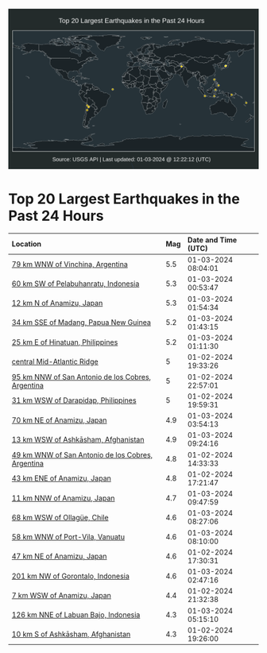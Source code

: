 ![Map](./map.png)

# Top 20 Largest Earthquakes in the Past 24 Hours

| Location | Mag | Date and Time (UTC) |
|:---|:---|:---|
| [79 km WNW of Vinchina, Argentina](https://earthquake.usgs.gov/earthquakes/eventpage/us6000m1cg) | 5.5 | 01-03-2024 08:04:01 |
| [60 km SW of Pelabuhanratu, Indonesia](https://earthquake.usgs.gov/earthquakes/eventpage/us6000m1ar) | 5.3 | 01-03-2024 00:53:47 |
| [12 km N of Anamizu, Japan](https://earthquake.usgs.gov/earthquakes/eventpage/us6000m1bj) | 5.3 | 01-03-2024 01:54:34 |
| [34 km SSE of Madang, Papua New Guinea](https://earthquake.usgs.gov/earthquakes/eventpage/us6000m1bg) | 5.2 | 01-03-2024 01:43:15 |
| [25 km E of Hinatuan, Philippines](https://earthquake.usgs.gov/earthquakes/eventpage/us6000m1b7) | 5.2 | 01-03-2024 01:11:30 |
| [central Mid-Atlantic Ridge](https://earthquake.usgs.gov/earthquakes/eventpage/us6000m18t) | 5 | 01-02-2024 19:33:26 |
| [95 km NNW of San Antonio de los Cobres, Argentina](https://earthquake.usgs.gov/earthquakes/eventpage/us6000m1ae) | 5 | 01-02-2024 22:57:01 |
| [31 km WSW of Darapidap, Philippines](https://earthquake.usgs.gov/earthquakes/eventpage/us6000m18z) | 5 | 01-02-2024 19:59:31 |
| [70 km NE of Anamizu, Japan](https://earthquake.usgs.gov/earthquakes/eventpage/us6000m1bt) | 4.9 | 01-03-2024 03:54:13 |
| [13 km WSW of Ashkāsham, Afghanistan](https://earthquake.usgs.gov/earthquakes/eventpage/us6000m1dx) | 4.9 | 01-03-2024 09:24:16 |
| [49 km WNW of San Antonio de los Cobres, Argentina](https://earthquake.usgs.gov/earthquakes/eventpage/us6000m16b) | 4.8 | 01-02-2024 14:33:33 |
| [43 km ENE of Anamizu, Japan](https://earthquake.usgs.gov/earthquakes/eventpage/us6000m17v) | 4.8 | 01-02-2024 17:21:47 |
| [11 km NNW of Anamizu, Japan](https://earthquake.usgs.gov/earthquakes/eventpage/us6000m1dz) | 4.7 | 01-03-2024 09:47:59 |
| [68 km WSW of Ollagüe, Chile](https://earthquake.usgs.gov/earthquakes/eventpage/us6000m1cl) | 4.6 | 01-03-2024 08:27:06 |
| [58 km WNW of Port-Vila, Vanuatu](https://earthquake.usgs.gov/earthquakes/eventpage/us6000m1cj) | 4.6 | 01-03-2024 08:10:00 |
| [47 km NE of Anamizu, Japan](https://earthquake.usgs.gov/earthquakes/eventpage/us6000m182) | 4.6 | 01-02-2024 17:30:31 |
| [201 km NW of Gorontalo, Indonesia](https://earthquake.usgs.gov/earthquakes/eventpage/us6000m1bm) | 4.6 | 01-03-2024 02:47:16 |
| [7 km WSW of Anamizu, Japan](https://earthquake.usgs.gov/earthquakes/eventpage/us6000m1a4) | 4.4 | 01-02-2024 21:32:38 |
| [126 km NNE of Labuan Bajo, Indonesia](https://earthquake.usgs.gov/earthquakes/eventpage/us6000m1c2) | 4.3 | 01-03-2024 05:15:10 |
| [10 km S of Ashkāsham, Afghanistan](https://earthquake.usgs.gov/earthquakes/eventpage/us6000m18n) | 4.3 | 01-02-2024 19:26:00 |
